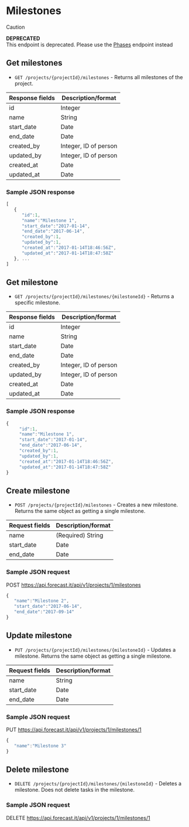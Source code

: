 # Milestones

> [!CAUTION]
> **DEPRECATED**
> <br/>
> This endpoint is deprecated. Please use the [Phases](../sections/phases.md#phases) endpoint instead

## Get milestones

- `GET /projects/{projectId}/milestones` - Returns all milestones of the project.

| Response fields | Description/format    |
| --------------- | --------------------- |
| id              | Integer               |
| name            | String                |
| start_date      | Date                  |
| end_date        | Date                  |
| created_by      | Integer, ID of person |
| updated_by      | Integer, ID of person |
| created_at      | Date                  |
| updated_at      | Date                  |

### Sample JSON response

```javascript
[
   {
      "id":1,
      "name":"Milestone 1",
      "start_date":"2017-01-14",
      "end_date":"2017-06-14",
      "created_by":1,
      "updated_by":1,
      "created_at":"2017-01-14T18:46:56Z",
      "updated_at":"2017-01-14T18:47:58Z"
   }, ...
]
```

## Get milestone

- `GET /projects/{projectId}/milestones/{milestoneId}` - Returns a specific milestone.

| Response fields | Description/format    |
| --------------- | --------------------- |
| id              | Integer               |
| name            | String                |
| start_date      | Date                  |
| end_date        | Date                  |
| created_by      | Integer, ID of person |
| updated_by      | Integer, ID of person |
| created_at      | Date                  |
| updated_at      | Date                  |

### Sample JSON response

```javascript
{
     "id":1,
     "name":"Milestone 1",
     "start_date":"2017-01-14",
     "end_date":"2017-06-14",
     "created_by":1,
     "updated_by":1,
     "created_at":"2017-01-14T18:46:56Z",
     "updated_at":"2017-01-14T18:47:58Z"
}
```

## Create milestone

- `POST /projects/{projectId}/milestones` - Creates a new milestone. Returns the same object as getting a single milestone.

| Request fields | Description/format |
| -------------- | ------------------ |
| name           | (Required) String  |
| start_date     | Date               |
| end_date       | Date               |

### Sample JSON request

POST https://api.forecast.it/api/v1/projects/1/milestones

```javascript
{
   "name":"Milestone 2",
   "start_date":"2017-06-14",
   "end_date":"2017-09-14"
}
```

## Update milestone

- `PUT /projects/{projectId}/milestones/{milestoneId}` - Updates a milestone. Returns the same object as getting a single milestone.

| Request fields | Description/format |
| -------------- | ------------------ |
| name           | String             |
| start_date     | Date               |
| end_date       | Date               |

### Sample JSON request

PUT https://api.forecast.it/api/v1/projects/1/milestones/1

```javascript
{
   "name":"Milestone 3"
}
```

## Delete milestone

- `DELETE /projects/{projectId}/milestones/{milestoneId}` - Deletes a milestone. Does not delete tasks in the milestone.

### Sample JSON request

DELETE https://api.forecast.it/api/v1/projects/1/milestones/1
